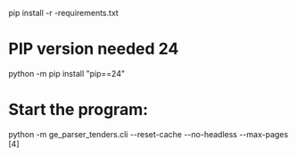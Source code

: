 pip install -r -requirements.txt
# PIP version needed 24
python -m pip install "pip==24" 
# Start the program:
python -m ge_parser_tenders.cli --reset-cache --no-headless --max-pages [4]
